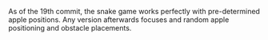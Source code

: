As of the 19th commit, the snake game works perfectly with pre-determined apple positions. Any version afterwards focuses and random apple positioning and obstacle placements.
